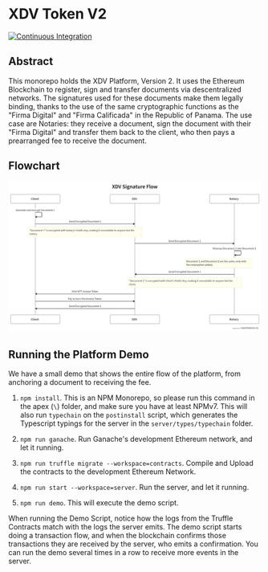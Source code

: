 # XDV Token V2

[![Continuous Integration](https://github.com/Electronic-Signatures-Industries/xdv-contracts-v2/actions/workflows/main.yml/badge.svg)](https://github.com/Electronic-Signatures-Industries/xdv-contracts-v2/actions/workflows/main.yml)

## Abstract

This monorepo holds the XDV Platform, Version 2. It uses the Ethereum Blockchain to register, sign and transfer documents via descentralized networks. The signatures used for these documents make them legally binding, thanks to the use of the same cryptographic functions as the "Firma Digital" and "Firma Calificada" in the Republic of Panama. The use case are Notaries: they receive a document, sign the document with their "Firma Digital" and transfer them back to the client, who then pays a prearranged fee to receive the document.

## Flowchart

![Flowchart](/flowchart.png)

## Running the Platform Demo

We have a small demo that shows the entire flow of the platform, from anchoring a document to receiving the fee.

1. `npm install`. This is an NPM Monorepo, so please run this command in the apex (`\`) folder, and make sure you have at least NPMv7. This will also run `typechain` on the `postinstall` script, which generates the Typescript typings for the server in the `server/types/typechain` folder.

1. `npm run ganache`. Run Ganache's development Ethereum network, and let it running.

1. `npm run truffle migrate --workspace=contracts`. Compile and Upload the contracts to the development Ethereum Network.

1. `npm run start --workspace=server`. Run the server, and let it running.

1. `npm run demo`. This will execute the demo script.

When running the Demo Script, notice how the logs from the Truffle Contracts match with the logs the server emits. The demo script starts doing a transaction flow, and when the blockchain confirms those transactions they are received by the server, who emits a confirmation. You can run the demo several times in a row to receive more events in the server.
